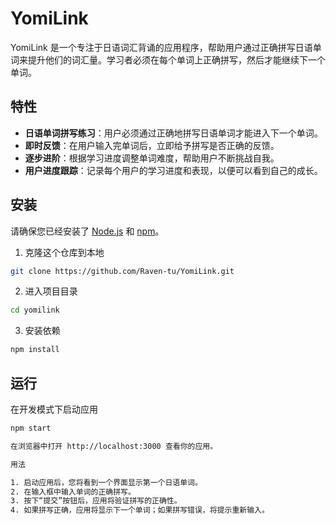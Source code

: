 # YomiLink

YomiLink 是一个专注于日语词汇背诵的应用程序，帮助用户通过正确拼写日语单词来提升他们的词汇量。学习者必须在每个单词上正确拼写，然后才能继续下一个单词。

## 特性

- **日语单词拼写练习**：用户必须通过正确地拼写日语单词才能进入下一个单词。
- **即时反馈**：在用户输入完单词后，立即给予拼写是否正确的反馈。
- **逐步进阶**：根据学习进度调整单词难度，帮助用户不断挑战自我。
- **用户进度跟踪**：记录每个用户的学习进度和表现，以便可以看到自己的成长。

## 安装

请确保您已经安装了 [Node.js](https://nodejs.org/) 和 [npm](https://www.npmjs.com/)。

1. 克隆这个仓库到本地

```sh
git clone https://github.com/Raven-tu/YomiLink.git
```

2. 进入项目目录

```sh
cd yomilink
```

3. 安装依赖

```sh
npm install
```

## 运行

在开发模式下启动应用

```sh
npm start

在浏览器中打开 http://localhost:3000 查看你的应用。

用法

1. 启动应用后，您将看到一个界面显示第一个日语单词。
2. 在输入框中输入单词的正确拼写。
3. 按下“提交”按钮后，应用将验证拼写的正确性。
4. 如果拼写正确，应用将显示下一个单词；如果拼写错误，将提示重新输入。
```
